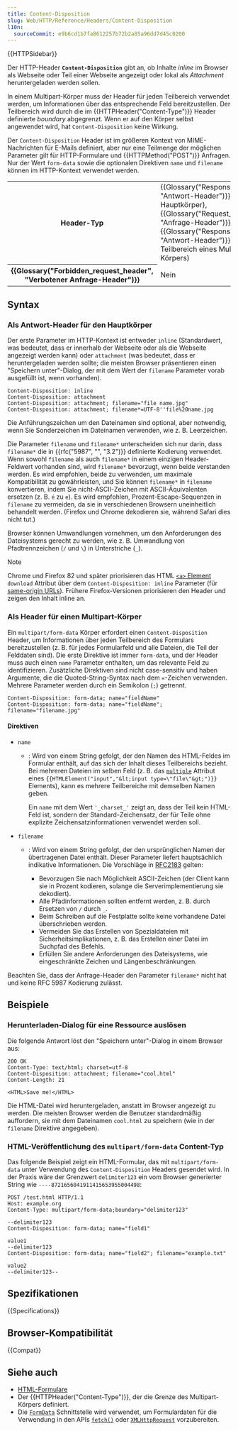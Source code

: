 ```yaml
---
title: Content-Disposition
slug: Web/HTTP/Reference/Headers/Content-Disposition
l10n:
  sourceCommit: e9b6cd1b7fa8612257b72b2a85a96dd7d45c0200
---
```


{{HTTPSidebar}}

Der HTTP-Header **`Content-Disposition`** gibt an, ob Inhalte _inline_ im Browser als Webseite oder Teil einer Webseite angezeigt oder lokal als _Attachment_ heruntergeladen werden sollen.

In einem Multipart-Körper muss der Header für jeden Teilbereich verwendet werden, um Informationen über das entsprechende Feld bereitzustellen. Der Teilbereich wird durch die im {{HTTPHeader("Content-Type")}} Header definierte _boundary_ abgegrenzt. Wenn er auf den Körper selbst angewendet wird, hat `Content-Disposition` keine Wirkung.

Der `Content-Disposition` Header ist im größeren Kontext von MIME-Nachrichten für E-Mails definiert, aber nur eine Teilmenge der möglichen Parameter gilt für HTTP-Formulare und {{HTTPMethod("POST")}} Anfragen. Nur der Wert `form-data` sowie die optionalen Direktiven `name` und `filename` können im HTTP-Kontext verwendet werden.

<table class="properties">
  <tbody>
    <tr>
      <th scope="row">Header-Typ</th>
      <td>
        {{Glossary("Response_header", "Antwort-Header")}} (für den Hauptkörper),<br />{{Glossary("Request_header", "Anfrage-Header")}},
        {{Glossary("Response_header", "Antwort-Header")}} (für einen Teilbereich eines Multipart-Körpers)
      </td>
    </tr>
    <tr>
      <th scope="row">{{Glossary("Forbidden_request_header", "Verbotener Anfrage-Header")}}</th>
      <td>Nein</td>
    </tr>
  </tbody>
</table>

## Syntax

### Als Antwort-Header für den Hauptkörper

Der erste Parameter im HTTP-Kontext ist entweder `inline` (Standardwert, was bedeutet, dass er innerhalb der Webseite oder als die Webseite angezeigt werden kann) oder `attachment` (was bedeutet, dass er heruntergeladen werden sollte; die meisten Browser präsentieren einen "Speichern unter"-Dialog, der mit dem Wert der `filename` Parameter vorab ausgefüllt ist, wenn vorhanden).

```http
Content-Disposition: inline
Content-Disposition: attachment
Content-Disposition: attachment; filename="file name.jpg"
Content-Disposition: attachment; filename*=UTF-8''file%20name.jpg
```

Die Anführungszeichen um den Dateinamen sind optional, aber notwendig, wenn Sie Sonderzeichen im Dateinamen verwenden, wie z. B. Leerzeichen.

Die Parameter `filename` und `filename*` unterscheiden sich nur darin, dass `filename*` die in {{rfc("5987", "", "3.2")}} definierte Kodierung verwendet.
Wenn sowohl `filename` als auch `filename*` in einem einzigen Header-Feldwert vorhanden sind, wird `filename*` bevorzugt, wenn beide verstanden werden. Es wird empfohlen, beide zu verwenden, um maximale Kompatibilität zu gewährleisten, und Sie können `filename*` in `filename` konvertieren, indem Sie nicht-ASCII-Zeichen mit ASCII-Äquivalenten ersetzen (z. B. `é` zu `e`).
Es wird empfohlen, Prozent-Escape-Sequenzen in `filename` zu vermeiden, da sie in verschiedenen Browsern uneinheitlich behandelt werden. (Firefox und Chrome dekodieren sie, während Safari dies nicht tut.)

Browser können Umwandlungen vornehmen, um den Anforderungen des Dateisystems gerecht zu werden, wie z. B. Umwandlung von Pfadtrennzeichen (`/` und `\`) in Unterstriche (`_`).

> [!NOTE]
> Chrome und Firefox 82 und später priorisieren das HTML [`<a>` Element](/de/docs/Web/HTML/Reference/Elements/a) `download` Attribut über dem `Content-Disposition: inline` Parameter (für [same-origin URLs](/de/docs/Web/Security/Same-origin_policy)). Frühere Firefox-Versionen priorisieren den Header und zeigen den Inhalt inline an.

### Als Header für einen Multipart-Körper

Ein `multipart/form-data` Körper erfordert einen `Content-Disposition` Header, um Informationen über jeden Teilbereich des Formulars bereitzustellen (z. B. für jedes Formularfeld und alle Dateien, die Teil der Felddaten sind). Die erste Direktive ist immer `form-data`, und der Header muss auch einen `name` Parameter enthalten, um das relevante Feld zu identifizieren. Zusätzliche Direktiven sind nicht case-sensitiv und haben Argumente, die die Quoted-String-Syntax nach dem `=`-Zeichen verwenden. Mehrere Parameter werden durch ein Semikolon (`;`) getrennt.

```http
Content-Disposition: form-data; name="fieldName"
Content-Disposition: form-data; name="fieldName"; filename="filename.jpg"
```

#### Direktiven

- `name`

  - : Wird von einem String gefolgt, der den Namen des HTML-Feldes im Formular enthält, auf das sich der Inhalt dieses Teilbereichs bezieht. Bei mehreren Dateien im selben Feld (z. B. das [`multiple`](/de/docs/Web/HTML/Reference/Elements/input#multiple) Attribut eines `{{HTMLElement("input","&lt;input type=\"file\"&gt;")}}` Elements), kann es mehrere Teilbereiche mit demselben Namen geben.

    Ein `name` mit dem Wert `'_charset_'` zeigt an, dass der Teil kein HTML-Feld ist, sondern der Standard-Zeichensatz, der für Teile ohne explizite Zeichensatzinformationen verwendet werden soll.

- `filename`

  - : Wird von einem String gefolgt, der den ursprünglichen Namen der übertragenen Datei enthält. Dieser Parameter liefert hauptsächlich indikative Informationen. Die Vorschläge in [RFC2183](https://www.rfc-editor.org/rfc/rfc2183#section-2.3) gelten:

    - Bevorzugen Sie nach Möglichkeit ASCII-Zeichen (der Client kann sie in Prozent kodieren, solange die Serverimplementierung sie dekodiert).
    - Alle Pfadinformationen sollten entfernt werden, z. B. durch Ersetzen von `/` durch `_`.
    - Beim Schreiben auf die Festplatte sollte keine vorhandene Datei überschrieben werden.
    - Vermeiden Sie das Erstellen von Spezialdateien mit Sicherheitsimplikationen, z. B. das Erstellen einer Datei im Suchpfad des Befehls.
    - Erfüllen Sie andere Anforderungen des Dateisystems, wie eingeschränkte Zeichen und Längenbeschränkungen.

Beachten Sie, dass der Anfrage-Header den Parameter `filename*` nicht hat und keine RFC 5987 Kodierung zulässt.

## Beispiele

### Herunterladen-Dialog für eine Ressource auslösen

Die folgende Antwort löst den "Speichern unter"-Dialog in einem Browser aus:

```http
200 OK
Content-Type: text/html; charset=utf-8
Content-Disposition: attachment; filename="cool.html"
Content-Length: 21

<HTML>Save me!</HTML>
```

Die HTML-Datei wird heruntergeladen, anstatt im Browser angezeigt zu werden.
Die meisten Browser werden die Benutzer standardmäßig auffordern, sie mit dem Dateinamen `cool.html` zu speichern (wie in der `filename` Direktive angegeben).

### HTML-Veröffentlichung des `multipart/form-data` Content-Typ

Das folgende Beispiel zeigt ein HTML-Formular, das mit `multipart/form-data` unter Verwendung des `Content-Disposition` Headers gesendet wird.
In der Praxis wäre der Grenzwert `delimiter123` ein vom Browser generierter String wie `----8721656041911415653955004498`:

```http
POST /test.html HTTP/1.1
Host: example.org
Content-Type: multipart/form-data;boundary="delimiter123"

--delimiter123
Content-Disposition: form-data; name="field1"

value1
--delimiter123
Content-Disposition: form-data; name="field2"; filename="example.txt"

value2
--delimiter123--
```

## Spezifikationen

{{Specifications}}

## Browser-Kompatibilität

{{Compat}}

## Siehe auch

- [HTML-Formulare](/de/docs/Learn_web_development/Extensions/Forms)
- Der {{HTTPHeader("Content-Type")}}, der die Grenze des Multipart-Körpers definiert.
- Die [`FormData`](/de/docs/Web/API/FormData) Schnittstelle wird verwendet, um Formulardaten für die Verwendung in den APIs [`fetch()`](/de/docs/Web/API/Window/fetch) oder [`XMLHttpRequest`](/de/docs/Web/API/XMLHttpRequest) vorzubereiten.
